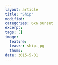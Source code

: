 ```yaml
---
layout: article
title: "Ship"
modified:
categories: 6x6-sunset
excerpt:
tags: []
image:
  feature:
  teaser: ship.jpg
  thumb:
date: 2015-5-01
---
```

